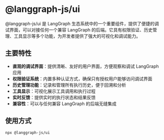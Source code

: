 # @langgraph-js/ui

@langgraph-js/ui 是 LangGraph 生态系统中的一个重要组件，提供了便捷的调试界面，可以对接任何一个兼容 LangGraph 的后端。它具有权限验证、历史管理、工具显示等多个功能，为开发者提供了强大的可视化和调试能力。

## 主要特性

- **直观的调试界面**：提供清晰、友好的用户界面，方便观察和调试 LangGraph 应用
- **权限验证系统**：内置多种认证方式，确保只有授权用户能够访问调试界面
- **历史管理功能**：记录和管理所有执行历史，便于回溯和分析
- **工具显示**：可视化展示工具调用和执行过程
- **实时反馈**：提供实时的执行状态和结果反馈
- **兼容性**：可以与任何兼容 LangGraph 的后端无缝集成

## 使用方式

```bash
npx @langgraph-js/ui
```
